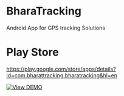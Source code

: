 # BharaTracking
Android App for GPS tracking Solutions

# Play Store
https://play.google.com/store/apps/details?id=com.bharattracking.bharatracking&hl=en

[![View DEMO](https://img.youtube.com/vi/GhEorXN8Ck4/0.jpg)](https://www.youtube.com/watch?v=GhEorXN8Ck4)
